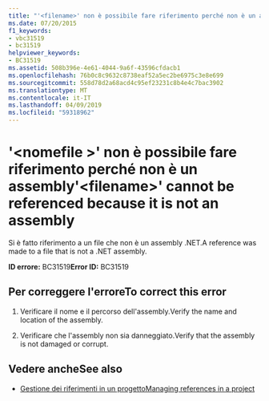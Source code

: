 ```yaml
---
title: "'<filename>' non è possibile fare riferimento perché non è un assembly"
ms.date: 07/20/2015
f1_keywords:
- vbc31519
- bc31519
helpviewer_keywords:
- BC31519
ms.assetid: 508b396e-4e61-4044-9a6f-43596cfdacb1
ms.openlocfilehash: 76b0c8c9632c8738eaf52a5ec2be6975c3e8e699
ms.sourcegitcommit: 558d78d2a68acd4c95ef23231c8b4e4c7bac3902
ms.translationtype: MT
ms.contentlocale: it-IT
ms.lasthandoff: 04/09/2019
ms.locfileid: "59318962"
---
```

# <a name="filename-cannot-be-referenced-because-it-is-not-an-assembly"></a><span data-ttu-id="c7db8-102">'\<nomefile >' non è possibile fare riferimento perché non è un assembly</span><span class="sxs-lookup"><span data-stu-id="c7db8-102">'\<filename>' cannot be referenced because it is not an assembly</span></span>
<span data-ttu-id="c7db8-103">Si è fatto riferimento a un file che non è un assembly .NET.</span><span class="sxs-lookup"><span data-stu-id="c7db8-103">A reference was made to a file that is not a .NET assembly.</span></span>  
  
 <span data-ttu-id="c7db8-104">**ID errore:** BC31519</span><span class="sxs-lookup"><span data-stu-id="c7db8-104">**Error ID:** BC31519</span></span>  
  
## <a name="to-correct-this-error"></a><span data-ttu-id="c7db8-105">Per correggere l'errore</span><span class="sxs-lookup"><span data-stu-id="c7db8-105">To correct this error</span></span>  
  
1. <span data-ttu-id="c7db8-106">Verificare il nome e il percorso dell'assembly.</span><span class="sxs-lookup"><span data-stu-id="c7db8-106">Verify the name and location of the assembly.</span></span>  
  
2. <span data-ttu-id="c7db8-107">Verificare che l'assembly non sia danneggiato.</span><span class="sxs-lookup"><span data-stu-id="c7db8-107">Verify that the assembly is not damaged or corrupt.</span></span>  
  
## <a name="see-also"></a><span data-ttu-id="c7db8-108">Vedere anche</span><span class="sxs-lookup"><span data-stu-id="c7db8-108">See also</span></span>

- [<span data-ttu-id="c7db8-109">Gestione dei riferimenti in un progetto</span><span class="sxs-lookup"><span data-stu-id="c7db8-109">Managing references in a project</span></span>](/visualstudio/ide/managing-references-in-a-project)

